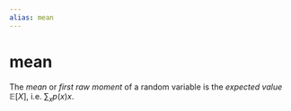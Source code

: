 ```yaml
---
alias: mean
---
```

# mean
The *mean* or *first raw moment* of a random variable is the *expected value* $\mathbb E[X]$, i.e. $\sum_x p(x)x$.
